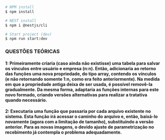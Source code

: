```bash
# NPM install
$ npm install

# NEST install
$ npm i @nestjs/cli

# Start project (dev)
$ npm run start:dev
```

### QUESTÕES TEÓRICAS
#### 1: Primeiramente criaria (caso ainda não existisse) uma tabela para salvar os vínculos entre usuário e empresa (n:n). Então, adicionaria ao retorno das funções uma nova propriedade, do tipo array, contendo os vínculos (e não retornando somente 1:n, como era feito anteriormente). Na medida em que a propriedade antiga deixa de ser usada, é possível removê-la gradualmente. Da mesma forma, adaptaria as funções internas para este novo formado, criando versões alternativas para realizar a tratativa quando necessário.
#### 2: Executaria uma função que passaria por cada arquivo existente no sistema. Esta função irá acessar o caminho do arquivo e, então, baixá-lo novamente (agora com a limitação de tamanho), substituindo a versão anterior. Para as novas imagens, o devido ajuste de parametrização no recebimento já contempla o problema adequadamente.